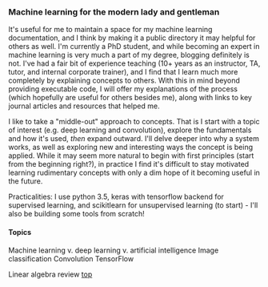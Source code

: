 ### Machine learning for the modern lady and gentleman

It's useful for me to maintain a space for my machine learning documentation, and I think by making it a public directory it may helpful for others as well. I'm currently a PhD student, and while becoming an expert in machine learning is very much a part of my degree, blogging definitely is not. I've had a fair bit of experience teaching (10+ years as an instructor, TA, tutor, and internal corporate trainer), and I find that I learn much more completely by explaining concepts to others. With this in mind beyond providing executable code, I will offer my explanations of the process (which hopefully are useful for others besides me), along with links to key journal articles and resources that helped me.

I like to take a "middle-out" approach to concepts. That is I start with a topic of interest (e.g. deep learning and convolution), explore the fundamentals and how it's used, <em>then</em> expand outward. I'll delve deeper into why a system works, as well as exploring new and interesting ways the concept is being applied. While it may seem more natural to begin with first principles (start from the beginning right?), in practice I find it's difficult to stay motivated learning rudimentary concepts with only a dim hope of it becoming useful in the future.

Practicalities: I use python 3.5, keras with tensorflow backend for supervised learning, and scikitlearn for unsupervised learning (to start) - I'll also be building some tools from scratch!

#### Topics

Machine learning v. deep learning v. artificial intelligence
Image classification
Convolution
TensorFlow

Linear algebra review
<a href=#top>top</a>
